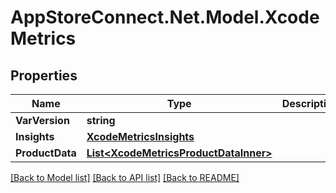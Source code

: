 # AppStoreConnect.Net.Model.XcodeMetrics

## Properties

Name | Type | Description | Notes
------------ | ------------- | ------------- | -------------
**VarVersion** | **string** |  | [optional] 
**Insights** | [**XcodeMetricsInsights**](XcodeMetricsInsights.md) |  | [optional] 
**ProductData** | [**List&lt;XcodeMetricsProductDataInner&gt;**](XcodeMetricsProductDataInner.md) |  | [optional] 

[[Back to Model list]](../README.md#documentation-for-models) [[Back to API list]](../README.md#documentation-for-api-endpoints) [[Back to README]](../README.md)

